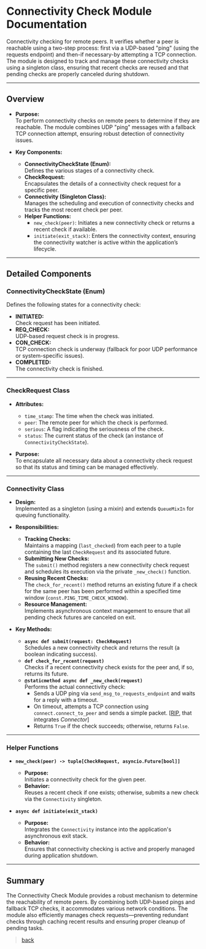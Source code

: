 # Connectivity Check Module Documentation

Connectivity checking for remote peers. It verifies whether a peer is reachable using a two-step process: first via a UDP-based "ping" (using the requests endpoint) and then-if necessary-by attempting a TCP connection. The module is designed to track and manage these connectivity checks using a singleton class, ensuring that recent checks are reused and that pending checks are properly canceled during shutdown.

---

## Overview

- **Purpose:**  
  To perform connectivity checks on remote peers to determine if they are reachable. The module combines UDP "ping" messages with a fallback TCP connection attempt, ensuring robust detection of connectivity issues.

- **Key Components:**  
  - **ConnectivityCheckState (Enum):**  
    Defines the various stages of a connectivity check.
  - **CheckRequest:**  
    Encapsulates the details of a connectivity check request for a specific peer.
  - **Connectivity (Singleton Class):**  
    Manages the scheduling and execution of connectivity checks and tracks the most recent check per peer.
  - **Helper Functions:**  
    - `new_check(peer)`: Initiates a new connectivity check or returns a recent check if available.
    - `initiate(exit_stack)`: Enters the connectivity context, ensuring the connectivity watcher is active within the application’s lifecycle.

---

## Detailed Components

### ConnectivityCheckState (Enum)

Defines the following states for a connectivity check:

- **INITIATED:**  
  Check request has been initiated.
- **REQ_CHECK:**  
  UDP-based request check is in progress.
- **CON_CHECK:**  
  TCP connection check is underway (fallback for poor UDP performance or system-specific issues).
- **COMPLETED:**  
  The connectivity check is finished.

---

### CheckRequest Class

- **Attributes:**
  - `time_stamp`: The time when the check was initiated.
  - `peer`: The remote peer for which the check is performed.
  - `serious`: A flag indicating the seriousness of the check.
  - `status`: The current status of the check (an instance of `ConnectivityCheckState`).

- **Purpose:**  
  To encapsulate all necessary data about a connectivity check request so that its status and timing can be managed effectively.

---

### Connectivity Class

- **Design:**  
  Implemented as a singleton (using a mixin) and extends `QueueMixIn` for queuing functionality.

- **Responsibilities:**
  - **Tracking Checks:**  
    Maintains a mapping (`last_checked`) from each peer to a tuple containing the last `CheckRequest` and its associated future.
  - **Submitting New Checks:**  
    The `submit()` method registers a new connectivity check request and schedules its execution via the private `_new_check()` function.
  - **Reusing Recent Checks:**  
    The `check_for_recent()` method returns an existing future if a check for the same peer has been performed within a specified time window (`const.PING_TIME_CHECK_WINDOW`).
  - **Resource Management:**  
    Implements asynchronous context management to ensure that all pending check futures are canceled on exit.

- **Key Methods:**
  - **`async def submit(request: CheckRequest)`**  
    Schedules a new connectivity check and returns the result (a boolean indicating success).
  - **`def check_for_recent(request)`**  
    Checks if a recent connectivity check exists for the peer and, if so, returns its future.
  - **`@staticmethod async def _new_check(request)`**  
    Performs the actual connectivity check:
    - Sends a UDP ping via `send_msg_to_requests_endpoint` and waits for a reply with a timeout.
    - On timeout, attempts a TCP connection using `connect.connect_to_peer` and sends a simple packet. [[RIP](/src_docs/README.md#legend), that integrates *Connector*]
    - Returns `True` if the check succeeds; otherwise, returns `False`.

---

### Helper Functions

- **`new_check(peer) -> tuple[CheckRequest, asyncio.Future[bool]]`**  
  - **Purpose:**  
    Initiates a connectivity check for the given peer.
  - **Behavior:**  
    Reuses a recent check if one exists; otherwise, submits a new check via the `Connectivity` singleton.
  
- **`async def initiate(exit_stack)`**  
  - **Purpose:**  
    Integrates the `Connectivity` instance into the application's asynchronous exit stack.
  - **Behavior:**  
    Ensures that connectivity checking is active and properly managed during application shutdown.

---

## Summary

The Connectivity Check Module provides a robust mechanism to determine the reachability of remote peers. By combining both UDP-based pings and fallback TCP checks, it accommodates various network conditions. The module also efficiently manages check requests—preventing redundant checks through caching recent results and ensuring proper cleanup of pending tasks.

> [back](/src_docs/core)
